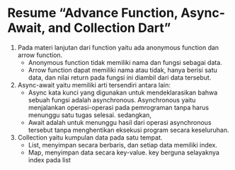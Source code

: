 <h1>Resume “Advance Function, Async-Await, and Collection Dart”</h1>


1. Pada materi lanjutan dari function yaitu ada anonymous function dan arrow function.
   - Anonymous function tidak memiliki nama dan fungsi sebagai data.
   - Arrow function dapat memiliki nama atau tidak, hanya berisi satu data, dan nilai return pada fungsi ini diambil dari data tersebut. 
2. Async-await yaitu memiliki arti tersendiri antara lain:
   - Async kata kunci yang digunakan untuk mendeklarasikan bahwa sebuah fungsi adalah asynchronous. Asynchronous yaitu menjalankan operasi-operasi pada pemrograman tanpa harus menunggu satu tugas selesai. sedangkan,
   - Await adalah untuk menunggu hasil dari operasi asynchronous tersebut tanpa menghentikan eksekusi program secara keseluruhan.
3. Collection  yaitu kumpulan data pada satu tempat.
   - List, menyimpan secara berbaris, dan setiap data memiliki index.
   - Map, menyimpan data secara key-value. key berguna selayaknya index pada list


